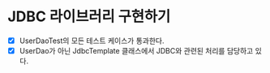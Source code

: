 # JDBC 라이브러리 구현하기  


- [X] UserDaoTest의 모든 테스트 케이스가 통과한다.  
- [X] UserDao가 아닌 JdbcTemplate 클래스에서 JDBC와 관련된 처리를 담당하고 있다.